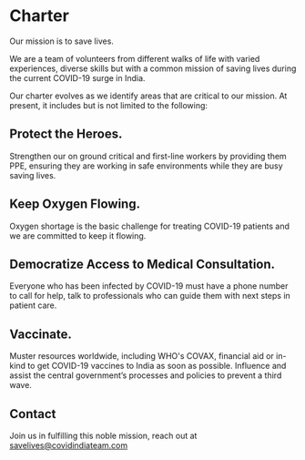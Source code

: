 # Charter

Our mission is to save lives.

We are a team of volunteers from different walks of life with varied experiences, diverse skills but with a common mission of saving lives during the current COVID-19 surge in India.

Our charter evolves as we identify areas that are critical to our mission. At present, it includes but is not limited to the following:

## Protect the Heroes. 

Strengthen our on ground critical and first-line workers by providing them PPE, ensuring they are working in safe environments while they are busy saving lives.

## Keep Oxygen Flowing. 

Oxygen shortage is the basic challenge for treating COVID-19 patients and we are committed to keep it flowing.

## Democratize Access to Medical Consultation. 

Everyone who has been infected by COVID-19 must have a phone number to call for help, talk to professionals who can guide them with next steps in patient care.

## Vaccinate. 

Muster resources worldwide, including WHO's COVAX, financial aid or in-kind to get COVID-19 vaccines to India as soon as possible. Influence and assist the central government’s processes and policies to prevent a third wave. 

## Contact

Join us in fulfilling this noble mission, reach out at savelives@covidindiateam.com



